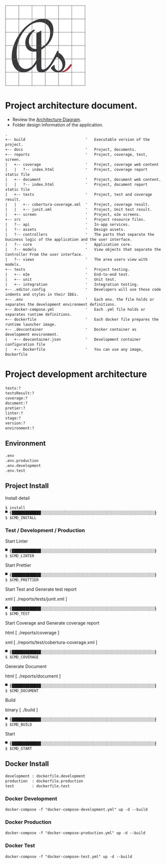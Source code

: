 # ![Logo](media/favicon.png)

# Project architecture document.

- Review the [Architecture Diagram](architecture/README.md).
- Folder design information of the application.

```
.
+-- build                           '	Executable version of the project.
+-- docs						    '	Project, documents.
+-- reports                         '	Project, coverage, test, screen.
|   +-- coverage                    '	Project, coverage web content
|   |   ?-- index.html              '	Project, coverage report static file
|   +-- document                    '	Project, document web content.
|   |   ?-- index.html              '	Project, document report static file
|   +-- tests                       '	Project, test and coverage result.
|   |   +-- cobertura-coverage.xml  '	Project, coverage result.
|   |   +-- junit.xml               '	Project, Unit test result.
|   +-- screen                      '	Project, e2e screens.
+-- src							    '	Project resource files.
|   ?-- api					        '	In-app services.
|   ?-- assets			            '	Design assets.
|   ?-- controllers	                '	The parts that separate the business logic of the application and the user interface.
|   ?-- core					    '	Application core.
|   ?-- models					    '	View objects that separate the Controller From the user interface.
|   ?-- views					    '	The area users view with models.
+-- tests                           '	Project testing.
|   +-- e2e						    '	End-to-end test.
|   +-- unit					    '	Unit test.
|   +-- integration                 '	Integration testing.
+-- .editor.config                  '	Developers will use these code indents and styles in their IDEs.
+-- .env                            '	Each env. the file holds or separates the development environment definitions.
+-- docker-compose.yml              '	Each .yml file holds or separates runtime definitions.
+-- dockerfile                      '	Each docker file prepares the runtime launcher image.
+-- .devcontainer                   '	Docker container as development environment.
|   +-- devcontainer.json           '	Development container configuration file
|   +-- Dockerfile                  '	You can use any image, Dockerfile

```

# Project development architecture

```
tests:?
testsResult:?
coverage:?
document:?
pretier:?
linter:?
stage:?
version:?
environment:?
```

## Environment

```
.env
.env.production
.env.development
.env.test
```

## Project Install

Install detail

```shell
$ install
▀ ╢█████████████░░░░░░░░░░░░░░░░░░░░░░░░░░░░░░░░░░░░░░░░░░░░░░░░░░░╟
$ $CMD_INSTALL
```

### Test / Development / Production

Start Linter

```shell
▀ ╢█████████████░░░░░░░░░░░░░░░░░░░░░░░░░░░░░░░░░░░░░░░░░░░░░░░░░░░╟
$ $CMD_LINTER
```

Start Prettier

```shell
▀ ╢█████████████░░░░░░░░░░░░░░░░░░░░░░░░░░░░░░░░░░░░░░░░░░░░░░░░░░░╟
$ $CMD_PRETTIER
```

Start Test and Generate test report

xml [ ./reports/tests/junit.xml ]

```shell
▀ ╢█████████████░░░░░░░░░░░░░░░░░░░░░░░░░░░░░░░░░░░░░░░░░░░░░░░░░░░╟
$ $CMD_TEST
```

Start Coverage and Generate coverage report

html [ ./reports/coverage ]

xml [ ./reports/test/cobertura-coverage.xml ]

```shell
▀ ╢█████████████░░░░░░░░░░░░░░░░░░░░░░░░░░░░░░░░░░░░░░░░░░░░░░░░░░░╟
$ $CMD_COVERAGE
```

Generate Document

html [ ./reports/document ]

```shell
▀ ╢█████████████░░░░░░░░░░░░░░░░░░░░░░░░░░░░░░░░░░░░░░░░░░░░░░░░░░░╟
$ $CMD_DOCUMENT
```

Build

binary [ ./build ]

```shell
▀ ╢█████████████░░░░░░░░░░░░░░░░░░░░░░░░░░░░░░░░░░░░░░░░░░░░░░░░░░░╟
$ $CMD_BUILD
```

Start

```shell
▀ ╢█████████████░░░░░░░░░░░░░░░░░░░░░░░░░░░░░░░░░░░░░░░░░░░░░░░░░░░╟
$ $CMD_START
```

## Docker Install

```
development : dockerfile.development
production  : dockerfile.production
test        : dockerfile.test
```

### Docker Development

```docker
docker-compose -f "docker-compose-development.yml" up -d --build
```

### Docker Production

```docker
docker-compose -f "docker-compose-production.yml" up -d --build
```

### Docker Test

```docker
docker-compose -f "docker-compose-test.yml" up -d --build
```
